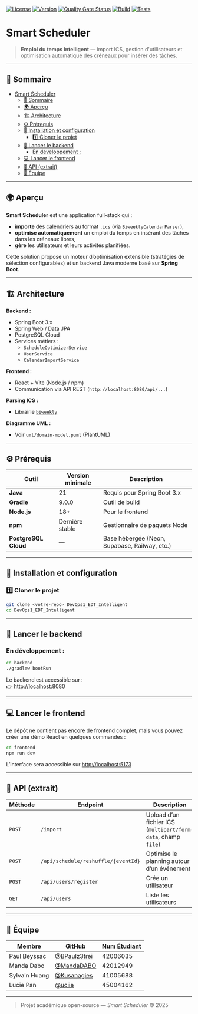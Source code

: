 [![License](https://img.shields.io/github/license/uciie/DevOps1_EDT_Intelligent)](./LICENSE)
[![Version](https://img.shields.io/github/v/tag/uciie/DevOps1_EDT_Intelligent)](https://github.com/uciie/DevOps1_EDT_Intelligent/releases)
[![Quality Gate Status](https://sonarcloud.io/api/project_badges/measure?project=uciie_DevOps1_EDT_Intelligent&metric=alert_status)](https://sonarcloud.io/summary/new_code?id=uciie_DevOps1_EDT_Intelligent)
[![Build](https://github.com/uciie/DevOps1_EDT_Intelligent/actions/workflows/build.yml/badge.svg)](https://github.com/uciie/DevOps1_EDT_Intelligent/actions/workflows/build.yml)
[![Tests](https://github.com/uciie/DevOps1_EDT_Intelligent/actions/workflows/tests.yml/badge.svg)](https://github.com/uciie/DevOps1_EDT_Intelligent/actions/workflows/tests.yml)


# Smart Scheduler

> **Emploi du temps intelligent** — import ICS, gestion d'utilisateurs et optimisation automatique des créneaux pour insérer des tâches.

---

## 📘 Sommaire
- [Smart Scheduler](#smart-scheduler)
  - [📘 Sommaire](#-sommaire)
  - [🌍 Aperçu](#-aperçu)
  - [🏗️ Architecture](#️-architecture)
  - [⚙️ Prérequis](#️-prérequis)
  - [🧩 Installation et configuration](#-installation-et-configuration)
    - [1️⃣ Cloner le projet](#1️⃣-cloner-le-projet)
  - [🚀 Lancer le backend](#-lancer-le-backend)
    - [En développement :](#en-développement-)
  - [💻 Lancer le frontend](#-lancer-le-frontend)
  - [🧠 API (extrait)](#-api-extrait)
  - [👥 Équipe](#-équipe)

---

## 🌍 Aperçu

**Smart Scheduler** est une application full-stack qui :
- **importe** des calendriers au format `.ics` (via `BiweeklyCalendarParser`),
- **optimise automatiquement** un emploi du temps en insérant des tâches dans les créneaux libres,
- **gère** les utilisateurs et leurs activités planifiées.

Cette solution propose un moteur d’optimisation extensible (stratégies de sélection configurables) et un backend Java moderne basé sur **Spring Boot**.

---

## 🏗️ Architecture

**Backend :**
- Spring Boot 3.x  
- Spring Web / Data JPA  
- PostgreSQL Cloud  
- Services métiers :  
  - `ScheduleOptimizerService`  
  - `UserService`  
  - `CalendarImportService`  

**Frontend :**
- React + Vite (Node.js / npm)
- Communication via API REST (`http://localhost:8080/api/...`)

**Parsing ICS :**
- Librairie [`biweekly`](https://github.com/mangstadt/biweekly)

**Diagramme UML :**
- Voir `uml/domain-model.puml` (PlantUML)

---

## ⚙️ Prérequis

| Outil | Version minimale | Description |
|--------|------------------|--------------|
| **Java** | 21 | Requis pour Spring Boot 3.x |
| **Gradle** | 9.0.0 | Outil de build |
| **Node.js** | 18+ | Pour le frontend |
| **npm** | Dernière stable | Gestionnaire de paquets Node |
| **PostgreSQL Cloud** | — | Base hébergée (Neon, Supabase, Railway, etc.) |

---

## 🧩 Installation et configuration

### 1️⃣ Cloner le projet
```bash
git clone <votre-repo> DevOps1_EDT_Intelligent
cd DevOps1_EDT_Intelligent
```

---

## 🚀 Lancer le backend

### En développement :
```bash
cd backend
./gradlew bootRun
```

Le backend est accessible sur :  
👉 [http://localhost:8080](http://localhost:8080)

---

## 💻 Lancer le frontend

Le dépôt ne contient pas encore de frontend complet, mais vous pouvez créer une démo React en quelques commandes :

```bash
cd frontend
npm run dev
```
L’interface sera accessible sur [http://localhost:5173](http://localhost:5173)

---

## 🧠 API (extrait)

| Méthode | Endpoint | Description |
|----------|-----------|-------------|
| `POST` | `/import` | Upload d’un fichier ICS (`multipart/form-data`, champ `file`) |
| `POST` | `/api/schedule/reshuffle/{eventId}` | Optimise le planning autour d’un événement |
| `POST` | `/api/users/register` | Crée un utilisateur |
| `GET` | `/api/users` | Liste les utilisateurs |

---

## 👥 Équipe

| Membre | GitHub | Num Étudiant |
|---------|---------|----|
| Paul Beyssac | [@BPaulz3trei](https://github.com/BPaulz3trei) | 42006035 |
| Manda Dabo | [@MandaDABO](https://github.com/MandaDABO) | 42012949 |
| Sylvain Huang | [@Kusanagies](https://github.com/Kusanagies) | 41005688 |
| Lucie Pan | [@uciie](https://github.com/uciie) | 45004162 |

---


> Projet académique open-source — *Smart Scheduler* © 2025



